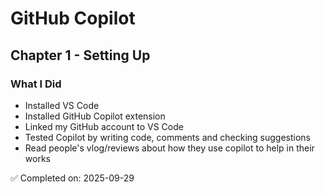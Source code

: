 # GitHub Copilot 

## Chapter 1 - Setting Up
### What I Did
- Installed VS Code  
- Installed GitHub Copilot extension  
- Linked my GitHub account to VS Code
- Tested Copilot by writing code, comments and checking suggestions
- Read people's vlog/reviews about how they use copilot to help in their works

✅ Completed on: 2025-09-29

